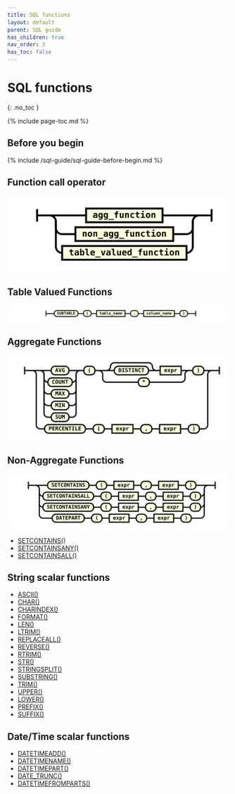 ```yaml
---
title: SQL functions
layout: default
parent: SQL guide
has_children: true
nav_order: 3
has_toc: false
---
```


# SQL functions
{: .no_toc }

{% include page-toc.md %}

## Before you begin

{% include /sql-guide/sql-guide-before-begin.md %}

## Function call operator

![expr](/assets/images/sql-guide/function_call.svg)

## Table Valued Functions

![expr](/assets/images/sql-guide/table_valued_function.svg)

## Aggregate Functions

![expr](/assets/images/sql-guide/agg_function.svg)

## Non-Aggregate Functions

![expr](/assets/images/sql-guide/non_agg_function.svg)

* [SETCONTAINS()](/docs/sql-guide/functions/function-setcontains)
* [SETCONTAINSANY()](/docs/sql-guide/functions/function-setcontainsany)
* [SETCONTAINSALL()](/docs/sql-guide/functions/function-setcontainsall)

## String scalar functions

* [ASCII()](/docs/sql-guide/functions/function-ascii)
* [CHAR()](/docs/sql-guide/functions/function-char)
* [CHARINDEX()](/docs/sql-guide/functions/function-charindex)
* [FORMAT()](/docs/sql-guide/functions/function-format)
* [LEN()](/docs/sql-guide/functions/function-len)
* [LTRIM()](/docs/sql-guide/functions/function-ltrim)
* [REPLACEALL()](/docs/sql-guide/functions/function-replaceall)
* [REVERSE()](/docs/sql-guide/functions/function-reverse)
* [RTRIM()](/docs/sql-guide/functions/function-rtrim)
* [STR()](/docs/sql-guide/functions/function-str)
* [STRINGSPLIT()](/docs/sql-guide/functions/function-stringsplit)
* [SUBSTRING()](/docs/sql-guide/functions/function-substring)
* [TRIM()](/docs/sql-guide/functions/function-trim)
* [UPPER()](/docs/sql-guide/functions/function-upper)
* [LOWER()](/docs/sql-guide/functions/function-lower)
* [PREFIX()](/docs/sql-guide/functions/function-prefix)
* [SUFFIX()](/docs/sql-guide/functions/function-suffix)

## Date/Time scalar functions

* [DATETIMEADD()](/docs/sql-guide/functions/function-datetimeadd)
* [DATETIMENAME()](/docs/sql-guide/functions/function-datetimename)
* [DATETIMEPART()](/docs/sql-guide/functions/function-datetimepart)
* [DATE_TRUNC()](/docs/sql-guide/functions/function-date_trunc)
* [DATETIMEFROMPARTS()](/docs/sql-guide/functions/function-datetimefromparts)

